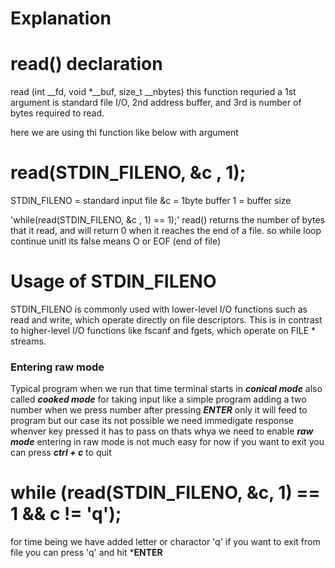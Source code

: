# Explanation

# read() declaration 

  read (int __fd, void *__buf, size_t __nbytes)
this function requried a 1st argument is standard file I/O, 2nd address buffer, and 3rd is number of bytes 
required to read.

here we are using thi function like below with argument

# read(STDIN_FILENO, &c , 1);

STDIN_FILENO = standard input file
&c = 1byte buffer 
1 = buffer size

 'while(read(STDIN_FILENO, &c , 1) == 1);'
read() returns the number of bytes that it read, and will return 0 when it reaches the end of a file.
so while loop continue unitl its false means O or EOF (end of file)

# Usage of STDIN_FILENO
STDIN_FILENO is commonly used with lower-level I/O functions such as read and write, which operate directly on file descriptors. This is in contrast to higher-level I/O functions like fscanf and fgets, which operate on FILE * streams.


### Entering raw mode

Typical program when we run that time terminal starts in ***conical mode*** also called ***cooked mode*** for taking input like a simple program adding a two number when we press number after pressing ***ENTER*** only it will feed to program but our case its not possible 
we need immedigate response whenver key pressed it has to pass on thats whya we need to enable
***raw mode*** entering in raw mode is not much easy for now if you want to exit you can press
***ctrl + c*** to quit

#   while (read(STDIN_FILENO, &c, 1) == 1 && c != 'q');

for time being we have added letter or charactor 'q' if you want to exit from file you can press 'q' and hit ***ENTER** 


